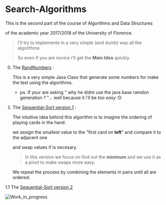 # Search-Algorithms

This is the second part of the course of Algorithms and Data Structures 

of the academic year 2017/2018 of the University of Florence. 

>  I'll try to implemente in a very simple (and dumb) way all the algorithms

>  So even if you are novice i'll get the **Main Idea** quickly.

0. The [RandNumbers](https://github.com/DanerSound/Search-Algorithms/tree/master/randNumbers) :

   This is a very simple Java Class that generate some numbers for make the test using the algorithms.
   
      * ps. If your are asking " why he didnt use the java base ramdon generation ? "... well because it i'll be _too easy_ :D
      
1. The [Sequential-Sort version 1](https://github.com/DanerSound/Search-Algorithms/tree/sequential-sort) :

   The intuitive idea behind this algorithm is to imagine the ordering of playing cards in the hand.
   
   we _assign_ the smallest value to the "first card on **left**" and compare it to the adjacent one 
   
   and swap values if is necesary.
   
      > In this version we focus on find out the **minimum** and we use it as a _pivot_ 
        to make swaps more easy.
   
   We repeat the process by combining the elements in pairs until all are ordered.
   
   
1.1 The [Sequential-Sort version 2]()


   ![Work_in_progress](http://cliffordgarstang.com/wp-content/uploads/2013/01/Work_in_progress.png)
      
